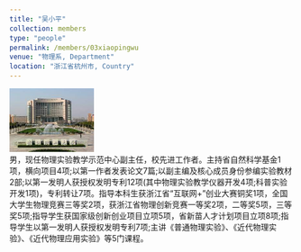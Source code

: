 ```yaml
---
title: "吴小平"
collection: members
type: "people"
permalink: /members/03xiaopingwu
venue: "物理系, Department"
location: "浙江省杭州市, Country"
---
```


<img src='/images/profile.png' width='150' ><br>
男，现任物理实验教学示范中心副主任，校先进工作者。主持省自然科学基金1项，横向项目4项;以第一作者发表论文7篇;以副主编及核心成员身份参编实验教材2部;以第一发明人获授权发明专利12项(其中物理实验教学仪器开发4项;科普实验开发1项)，专利转让7项。指导本科生获浙江省“互联网+”创业大赛铜奖1项，全国大学生物理竞赛三等奖2项，获浙江省物理创新竞赛一等奖2项，二等奖5项，三等奖5项;指导学生获国家级创新创业项目立项5项，省新苗人才计划项目立项8项;指导学生以第一发明人获授权发明专利7项;主讲《普通物理实验》、《近代物理实验》、《近代物理应用实验》等5门课程。
